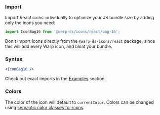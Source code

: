 ### Import
Import React icons individually to optimize your JS bundle size by adding only the icons you need:

```js
import IconBag16 from '@warp-ds/icons/react/bag-16';
```

Don't import icons directly from the `@warp-ds/icons/react` package, since this will add every Warp icon, and bloat your bundle.

### Syntax

```jsx
<IconBag16 />
```

Check out exact imports in the [Examples](#examples) section.

### Colors
The color of the icon will default to `currentColor`.
Colors can be changed using [semantic color classes for icons](/classes/icon-color#icon-color).
